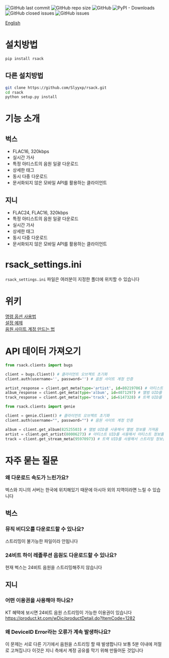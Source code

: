 ![GitHub last commit](https://img.shields.io/github/last-commit/Slyyxp/rsack) ![GitHub repo size](https://img.shields.io/github/repo-size/Slyyxp/rsack) ![GitHub](https://img.shields.io/github/license/Slyyxp/rsack) ![PyPI - Downloads](https://img.shields.io/pypi/dm/rsack) ![GitHub closed issues](https://img.shields.io/github/issues-closed-raw/Slyyxp/rsack) ![GitHub issues](https://img.shields.io/github/issues-raw/Slyyxp/rsack)

[English](https://github.com/Slyyxp/rsack/blob/master/README.en.md)

# 설치방법
```bash
pip install rsack
```

## 다른 설치방법
```bash
git clone https://github.com/Slyyxp/rsack.git
cd rsack
python setup.py install
```

# 기능 소개
## 벅스
- FLAC16, 320kbps
- 실시간 가사
- 특정 아티스트의 음원 일괄 다운로드
- 상세한 태그
- 동시 다중 다운로드
- 문서화되지 않은 모바일 API를 활용하는 클라이언트

## 지니
- FLAC24, FLAC16, 320kbps
- 특정 아티스트의 음원 일괄 다운로드
- 실시간 가사
- 상세한 태그
- 동시 다중 다운로드
- 문서화되지 않은 모바일 API를 활용하는 클라이언트

# rsack_settings.ini
`rsack_settings.ini` 파일은 여러분이 지정한 폴더에 위치할 수 있습니다

# 위키
[명령 옵션 사용법](https://github.com/Slyyxp/rsack/wiki/Command-Usage)  
[설정 예제](https://github.com/Slyyxp/rsack/wiki/Configuration)  
[음원 사이트 계정 만드는 법](https://github.com/Slyyxp/rsack/wiki/Account-Creation)  

# API 데이터 가져오기
```python
from rsack.clients import bugs

client = bugs.Client() # 클라이언트 오브젝트 초기화
client.auth(username='', password='') # 음원 사이트 계정 인증

artist_response = client.get_meta(type='artist', id=80219706) # 아티스트 UID를 사용해서 아티스트 정보를 가져옴
album_response = client.get_meta(type='album', id=4071297) # 앨범 UID를 사용해서 앨범 정보를 가져옴
track_response = client.get_meta(type='track', id=6147328) # 트랙 UID를 사용해서 트랙 정보를 가져옴
```
```python
from rsack.clients import genie

client = genie.Client() # 클라이언트 오브젝트 초기화
client.auth(username="", password="") # 음원 사이트 계정 인증

album = client.get_album(82525503) # 앨범 UID를 사용해서 앨범 정보를 가져옴
artist = client.get_artist(80006273) # 아티스트 UID를 사용해서 아티스트 정보를 가져옴
track = client.get_stream_meta(95970973) # 트랙 UID를 사용해서 스트리밍 정보를 가져옴
```
# 자주 묻는 질문
### 왜 다운로드 속도가 느린가요?
벅스와 지니의 서버는 한국에 위치해있기 때문에 아시아 외의 지역이라면 느릴 수 있습니다

## 벅스
### 뮤직 비디오를 다운로드할 수 있나요?
스트리밍이 불가능한 파일이라 안됩니다
### 24비트 하이 레졸루션 음원도 다운로드할 수 있나요?
현재 벅스는 24비트 음원을 스트리밍해주지 않습니다

## 지니
### 어떤 이용권을 사용해야 하나요?
KT 혜택에 보시면 24비트 음원 스트리밍이 가능한 이용권이 있습니다
https://product.kt.com/wDic/productDetail.do?ItemCode=1282

### 왜 DeviceID Error라는 오류가 계속 발생하나요?
이 문제는 서로 다른 기기에서 음원을 스트리밍 할 때 발생합니다
보통 5분 이내에 저절로 고쳐집니다
이것은 지니 측에서 계정 공유를 막기 위해 만들어둔 것입니다
